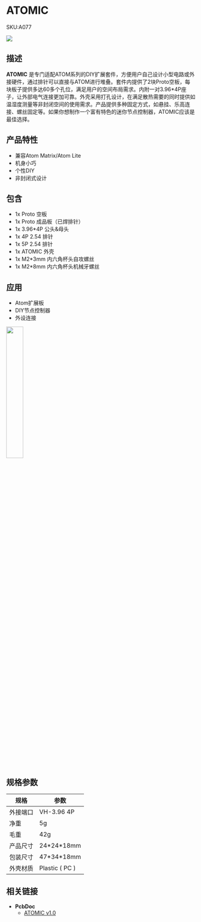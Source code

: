 # ATOMIC

<el-tag effect="plain">SKU:A077</el-tag>

<div class="product_pic"><img src="assets/img/product_pics/atom_base/atomic/atomic_01.webp"></div>

## 描述

**ATOMIC** 是专门适配ATOM系列的DIY扩展套件，方便用户自己设计小型电路或外接硬件，通过排针可以直接与ATOM进行堆叠。套件内提供了2块Proto空板，每块板子提供多达60多个孔位，满足用户的空间布局需求。内附一对3.96*4P座子，让外部电气连接更加可靠。外壳采用打孔设计，在满足散热需要的同时提供如温湿度测量等非封闭空间的使用需求。产品提供多种固定方式，如悬挂、乐高连接、螺丝固定等。如果你想制作一个富有特色的迷你节点控制器，ATOMIC应该是最佳选择。

## 产品特性

- 兼容Atom Matrix/Atom Lite
- 机身小巧
- 个性DIY
- 非封闭式设计


## 包含

-  1x Proto 空板
-  1x Proto 成品板（已焊排针）
-  1x 3.96*4P 公头&母头
-  1x 4P 2.54 排针
-  1x 5P 2.54 排针
-  1x ATOMIC 外壳
-  1x M2*3mm 内六角杯头自攻螺丝
-  1x M2*8mm  内六角杯头机械牙螺丝

## 应用

- Atom扩展板
- DIY节点控制器
- 外设连接

<img src="assets/img/product_pics/atom_base/atomic/ATOMIC.gif" width = 30%>

## 规格参数

<table class="table-1">
    <thead>
    <tr>
        <th>规格</th>
        <th>参数</th>
    </tr>
    </thead>
    <tbody>
        <tr>
            <td>外接端口</td>
            <td>VH-3.96 4P</td>
        </tr>
        <tr>
            <td>净重</td>
            <td>5g</td>
        </tr>
        <tr>
            <td>毛重</td>
            <td>42g</td>
        </tr>
        <tr>
            <td>产品尺寸</td>
            <td>24*24*18mm</td>
        </tr>
        <tr>
            <td>包装尺寸</td>
            <td>47*34*18mm</td>
        </tr>
        <tr>
            <td>外壳材质</td>
            <td>Plastic ( PC )</td>
        </tr>
     </tbody>
</table>


## 相关链接

-  **PcbDoc** 
    - [ATOMIC v1.0](https://github.com/m5stack/m5-structural-design-file/blob/master/PCB/Atomic_V1.0.PcbDoc)

<script>

   var purchase_link = 'https://m5stack.com/collections/all/products/atomic-proto-kit';


   var quickstart_link = '';

   anchor_search(purchase_link);
   scrollFunc();

</script>

